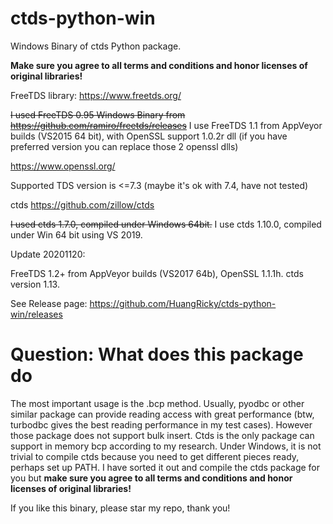 # ctds-python-win
Windows Binary of ctds Python package.

**Make sure you agree to all terms and conditions and honor licenses of original libraries!**

FreeTDS library: https://www.freetds.org/

~~I used FreeTDS 0.95 Windows Binary from https://github.com/ramiro/freetds/releases~~
I use FreeTDS 1.1 from AppVeyor builds (VS2015 64 bit), with OpenSSL support 1.0.2r dll (if you have preferred version you can replace those 2 openssl dlls)

https://www.openssl.org/

Supported TDS version is <=7.3 (maybe it's ok with 7.4, have not tested)

ctds https://github.com/zillow/ctds

~~I used ctds 1.7.0, compiled under Windows 64bit.~~
I use ctds 1.10.0, compiled under Win 64 bit using VS 2019.


Update 20201120:

FreeTDS 1.2+ from AppVeyor builds (VS2017 64b), OpenSSL 1.1.1h. ctds version 1.13.

See Release page:
https://github.com/HuangRicky/ctds-python-win/releases



# Question: What does this package do

The most important usage is the .bcp method. Usually, pyodbc or other similar package can provide reading access with great performance (btw, turbodbc gives the best reading performance in my test cases). However those package does not support bulk insert. Ctds is the only package can support in memory bcp according to my research. Under Windows, it is not trivial to compile ctds because you need to get different pieces ready, perhaps set up PATH. I have sorted it out and compile the ctds package for you but **make sure you agree to all terms and conditions and honor licenses of original libraries!**

If you like this binary, please star my repo, thank you!
